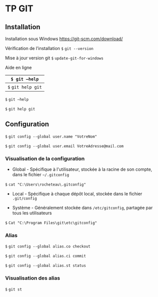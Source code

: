 # TP GIT

## Installation

Installation sous Windows   https://git-scm.com/download/
 
Vérification de l’installation
`$` `git --version`

Mise à jour version git
`$`  `update-git-for-windows`


Aide en ligne

|`$ git –help`|
|----------------|
|`$` `git help git`|


`$`  `git –help`

`$`  `git help git`


## Configuration

`$` `git config --global user.name "VotreNom"`

`$` `git config --global user.email VotreAdresse@mail.com`

### Visualisation de la configuration 
- Global - Spécifique à l'utilisateur, stockée à la racine de son compte, dans le fichier `~/.gitconfig`

`$`  `cat "C:\Users\rocheteau\.gitconfig"`

- Local - Spécifique à chaque dépôt local, stockée dans le fichier `.git/config`


- Système - Généralement stockée dans `/etc/gitconfig`, partagée par tous les utilisateurs

`$`  `Cat "C:\Program Files\git\etc\gitconfig" `

### Alias
`$`  `git config --global alias.co checkout`

`$`  `git config --global alias.ci commit`

`$`  `git config --global alias.st status`

### Visualisation des alias
`$`  `git st`
